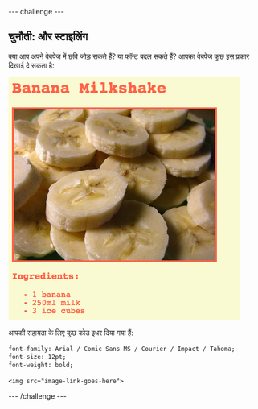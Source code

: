 \--- challenge \---

## चुनौती: और स्टाइलिंग

क्या आप अपने वेबपेज में छवि जोड़ सकते हैं? या फॉन्ट बदल सकते हैं? आपका वेबपेज कुछ इस प्रकार दिखाई दे सकता है:

![स्क्रीनशॉट](images/recipe-final.png)

आपकी सहायता के लिए कुछ कोड इधर दिया गया हैं:

    font-family: Arial / Comic Sans MS / Courier / Impact / Tahoma;
    font-size: 12pt;
    font-weight: bold;
    
    <img src="image-link-goes-here">
    

\--- /challenge \---